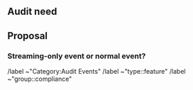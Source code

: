 <!-- Audit event documentation: See https://docs.gitlab.com/ee/administration/audit_events.html -->
<!-- Streaming audit event documentation: See https://docs.gitlab.com/ee/administration/audit_event_streaming.html -->

## Audit need

<!-- Describe the real-world use case for the audit event you want to introduce, and explain the closest thing that GitLab already captures. -->

## Proposal

<!-- Describe the audit event you are proposing should be added, including any details of what should be captured, how, and why. -->

### Streaming-only event or normal event?

<!-- Should this event be a streaming-only audit event or also logged to GitLab's database? Consider the
volume of data that will be generated by the event when answering this. -->

/label ~"Category:Audit Events"
/label ~"type::feature"
/label ~"group::compliance"
